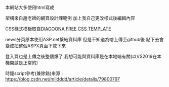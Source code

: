 本網站大多使用html寫成

架構來自趙老師的網頁設計課範例 加上我自己更改樣式後編輯內容

CSS樣式模板取自[DIAGOONA FREE CSS TEMPLATE](https://www.free-css.com/free-css-templates/page269/diagoona)



news分頁原本使用ASP.net繫結資料庫 但是不知道為啥上傳至github後 點下去會變成把整個ASPX頁面下載下來

登入頁也是上傳之後整個爆了 我想可能與資料庫是在本地端有關(以VS2019在本機開啟是正常的)

時鐘script參考(兼除錯)來源 : 
https://blog.csdn.net/mildddd/article/details/79800797
